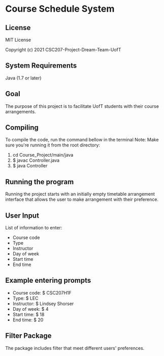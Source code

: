 # Course Schedule System

## License
MIT License

Copyright (c) 2021 CSC207-Project-Dream-Team-UofT

## System Requirements
Java (1.7 or later)

## Goal
The purpose of this project is to facilitate UofT students with their course arrangements.


## Compiling
To compile the code, run the command bellow in the terminal
Note: Make sure you're running it from the root directory:

1. cd Course_Project/main/java
2. $ javac Controller.java
3. $ java Controller



## Running the program
Running the project starts with an initially empty timetable arrangement interface that allows the user to make
arrangement with their preference.


## User Input
List of information to enter:
* Course code
* Type
* Instructor
* Day of week
* Start time
* End time


## Example entering prompts
* Course code:  $ CSC207H1F
* Type: $ LEC
* Instructor: $ Lindsey Shorser
* Day of week: $ 4
* Start time: $ 18
* End time: $ 20

## Filter Package
The package includes filter that meet different users' preferences.

